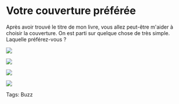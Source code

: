# Votre couverture préférée

Après avoir trouvé le titre de mon livre, vous allez peut-être m'aider à choisir la couverture. On est parti sur quelque chose de très simple. Laquelle préférez-vous ?

![](http://blog.tcrouzet.comhttps://tcrouzet.com/images_tc/2006/12/couv4.jpg)

![](http://blog.tcrouzet.comhttps://tcrouzet.com/images_tc/2006/12/couv3.jpg)

![](http://blog.tcrouzet.comhttps://tcrouzet.com/images_tc/2006/12/couv2.jpg)

![](http://blog.tcrouzet.comhttps://tcrouzet.com/images_tc/2006/12/couv1.jpg)

Tags: Buzz